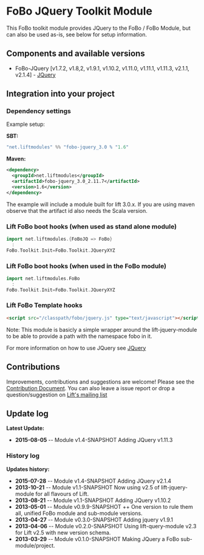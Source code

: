 # FoBo JQuery Toolkit Module

This FoBo toolkit module provides JQuery to the FoBo / FoBo Module, 
but can also be used as-is, see below for setup information. 

## Components and available versions 

- FoBo-JQuery [v1.7.2, v1.8,2, v1.9.1, v1.10.2, v1.11.0, v1.11.1, v1.11.3, v2.1.1, v2.1.4] - [JQuery](http://jquery.com/)

## Integration into your project 

### Dependency settings

Example setup:

**SBT:**
```scala
"net.liftmodules" %% "fobo-jquery_3.0 % "1.6"
```
**Maven:**
```xml
<dependency>
  <groupId>net.liftmodules</groupId>
  <artifactId>fobo-jquery_3.0_2.11.7</artifactId>
  <version>1.6</version>
</dependency>
```
The example will include a module built for lift 3.0.x. 
If you are using maven observe that the artifact id also needs the Scala version.

### Lift FoBo boot hooks (when used as stand alone module)
```scala
import net.liftmodules.{FoBoJQ => FoBo} 
  :
FoBo.Toolkit.Init=FoBo.Toolkit.JQueryXYZ
```    
### Lift FoBo boot hooks (when used in the FoBo module)
```scala
import net.liftmodules.FoBo 
  :
FoBo.Toolkit.Init=FoBo.Toolkit.JQueryXYZ
```    
### Lift FoBo Template hooks
```html
<script src="/classpath/fobo/jquery.js" type="text/javascript"></script>
```    
Note: This module is basicly a simple wrapper around the lift-jquery-module to be able to provide a path with the namespace fobo in it.

For more information on how to use JQuery see [JQuery](http://jquery.com/)

## Contributions

Improvements, contributions and suggestions are welcome! 
Please see the [Contribution Document](https://github.com/karma4u101/FoBo/blob/master/CONTRIBUTING.md). 
You can also leave a issue report or drop a question/suggestion on [Lift's mailing list](http://groups.google.com/group/liftweb/) 

## Update log

**Latest Update:**
- **2015-08-05** -- Module v1.4-SNAPSHOT Adding JQuery v1.11.3 

### History log


**Updates history:**
- **2015-07-28** -- Module v1.4-SNAPSHOT Adding JQuery v2.1.4
- **2013-10-21** -- Module v1.1-SNAPSHOT Now using v2.5 of lift-jquery-module for all flavours of Lift.
- **2013-08-21** -- Module v1.1-SNAPSHOT Adding JQuery v1.10.2
- **2013-05-01** -- Module v0.9.9-SNAPSHOT ++ One version to rule them all, unified FoBo module and sub-module versions.
- **2013-04-27** -- Module v0.3.0-SNAPSHOT Adding jquery v1.9.1
- **2013-04-06** -- Module v0.2.0-SNAPSHOT Using lift-query-module v2.3 for Lift v2.5 with new version schema.
- **2013-03-29** -- Module v0.1.0-SNAPSHOT Making JQuery a FoBo sub-module/project.
 


